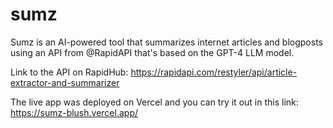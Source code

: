 # sumz

Sumz is an AI-powered tool that summarizes internet articles and blogposts using an API from @RapidAPI that's based on the GPT-4 LLM model.


 Link to the API on RapidHub: https://rapidapi.com/restyler/api/article-extractor-and-summarizer
 

The live app was deployed on Vercel and you can try it out in this link: https://sumz-blush.vercel.app/
